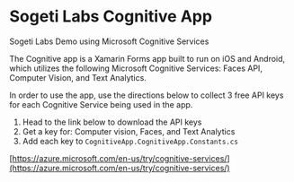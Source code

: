 # Sogeti Labs Cognitive App
Sogeti Labs Demo using Microsoft Cognitive Services

The Cognitive app is a Xamarin Forms app built to run on iOS and Android, which utilizes the following Microsoft Cognitive Services: Faces API, Computer Vision, and Text Analytics.

In order to use the app, use the directions below to collect 3 free API keys for each Cognitive Service being used in the app.

1. Head to the link below to download the API keys
2. Get a key for: Computer vision, Faces, and Text Analytics
3. Add each key to `CognitiveApp.CognitiveApp.Constants.cs`

[https://azure.microsoft.com/en-us/try/cognitive-services/](https://azure.microsoft.com/en-us/try/cognitive-services/)